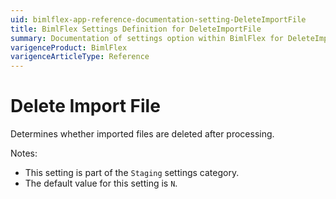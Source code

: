 ```yaml
---
uid: bimlflex-app-reference-documentation-setting-DeleteImportFile
title: BimlFlex Settings Definition for DeleteImportFile
summary: Documentation of settings option within BimlFlex for DeleteImportFile
varigenceProduct: BimlFlex
varigenceArticleType: Reference
---
```


# Delete Import File

Determines whether imported files are deleted after processing.

Notes:
* This setting is part of the `Staging` settings category.
* The default value for this setting is `N`.